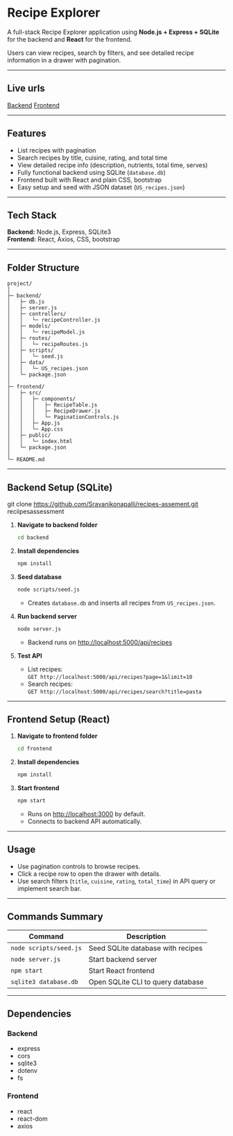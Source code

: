 # Recipe Explorer

A full-stack Recipe Explorer application using **Node.js + Express + SQLite** for the backend and **React** for the frontend.

Users can view recipes, search by filters, and see detailed recipe information in a drawer with pagination.

---

## Live urls
[Backend](https://recipes-assement.onrender.com)
[Frontend](https://recipes-assement.vercel.app/)

---------------
## Features

- List recipes with pagination
- Search recipes by title, cuisine, rating, and total time
- View detailed recipe info (description, nutrients, total time, serves)
- Fully functional backend using SQLite (`database.db`)
- Frontend built with React and plain CSS, bootstrap
- Easy setup and seed with JSON dataset (`US_recipes.json`)

---

## Tech Stack

**Backend:** Node.js, Express, SQLite3  
**Frontend:** React, Axios, CSS, bootstrap

---

## Folder Structure

```
project/
│
├─ backend/
│   ├─ db.js
│   ├─ server.js
│   ├─ controllers/
│   │   └─ recipeController.js
│   ├─ models/
│   │   └─ recipeModel.js
│   ├─ routes/
│   │   └─ recipeRoutes.js
│   ├─ scripts/
│   │   └─ seed.js
│   ├─ data/
│   │   └─ US_recipes.json
│   └─ package.json
│
├─ frontend/
│   ├─ src/
│   │   ├─ components/
│   │   │   ├─ RecipeTable.js
│   │   │   ├─ RecipeDrawer.js
│   │   │   └─ PaginationControls.js
│   │   ├─ App.js
│   │   └─ App.css
│   ├─ public/
│   │   └─ index.html
│   └─ package.json
│
└─ README.md
```

---

## Backend Setup (SQLite)

git clone https://github.com/Sravanikonapalli/recipes-assement.git
reciipesassessment

1. **Navigate to backend folder**
    ```bash
    cd backend
    ```

2. **Install dependencies**
    ```bash
    npm install
    ```

3. **Seed database**
    ```bash
    node scripts/seed.js
    ```
    - Creates `database.db` and inserts all recipes from `US_recipes.json`.

4. **Run backend server**
    ```bash
    node server.js
    ```
    - Backend runs on [http://localhost:5000/api/recipes](http://localhost:5000/api/recipes)

5. **Test API**
    - List recipes:  
      `GET http://localhost:5000/api/recipes?page=1&limit=10`
    - Search recipes:  
      `GET http://localhost:5000/api/recipes/search?title=pasta`

---

## Frontend Setup (React)

1. **Navigate to frontend folder**
    ```bash
    cd frontend
    ```

2. **Install dependencies**
    ```bash
    npm install
    ```

3. **Start frontend**
    ```bash
    npm start
    ```
    - Runs on [http://localhost:3000](http://localhost:3000) by default.
    - Connects to backend API automatically.

---

## Usage

- Use pagination controls to browse recipes.
- Click a recipe row to open the drawer with details.
- Use search filters (`title`, `cuisine`, `rating`, `total_time`) in API query or implement search bar.

---

## Commands Summary

| Command                   | Description                           |
|---------------------------|---------------------------------------|
| `node scripts/seed.js`    | Seed SQLite database with recipes     |
| `node server.js`          | Start backend server                  |
| `npm start`               | Start React frontend                  |
| `sqlite3 database.db`     | Open SQLite CLI to query database     |

---

## Dependencies

### Backend

- express
- cors
- sqlite3
- dotenv
- fs

### Frontend

- react
- react-dom
- axios

